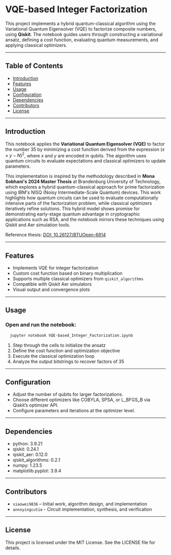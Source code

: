 # VQE-based Integer Factorization

This project implements a hybrid quantum-classical algorithm using the Variational Quantum Eigensolver (VQE) to factorize composite numbers, using **Qiskit**. The notebook guides users through constructing a variational ansatz, defining a cost function, evaluating quantum measurements, and applying classical optimizers.

---

## Table of Contents

- [Introduction](#introduction)
- [Features](#features)
- [Usage](#usage)
- [Configuration](#configuration)
- [Dependencies](#dependencies)
- [Contributors](#contributors)
- [License](#license)

---

## Introduction

This notebook applies the **Variational Quantum Eigensolver (VQE)** to factor the number 35 by minimizing a cost function derived from the expression $(x \times y - N)^2$, where $x$ and $y$ are encoded in qubits. The algorithm uses quantum circuits to evaluate expectations and classical optimizers to update parameters.

This implementation is inspired by the methodology described in **Mona Sobhani's 2024 Master Thesis** at Brandenburg University of Technology, which explores a hybrid quantum-classical approach for prime factorization using IBM's NISQ (Noisy Intermediate-Scale Quantum) devices. This work highlights how quantum circuits can be used to evaluate computationally intensive parts of the factorization problem, while classical optimizers iteratively refine solutions. This hybrid model shows promise for demonstrating early-stage quantum advantage in cryptographic applications such as RSA, and the notebook mirrors these techniques using Qiskit and Aer simulation tools.

Reference thesis: [DOI: 10.26127/BTUOpen-6814](https://opus4.kobv.de/opus4-btu/frontdoor/index/index/docId/6814)

---

## Features

- Implements VQE for integer factorization
- Custom cost function based on binary multiplication
- Supports multiple classical optimizers from `qiskit_algorithms`
- Compatible with Qiskit Aer simulators
- Visual output and convergence plots

---

## Usage

### Open and run the notebook:
  ```bash
    jupyter notebook VQE-based_Integer_Factorization.ipynb
  ```

1.	Step through the cells to initialize the ansatz
2.	Define the cost function and optimization objective
3.	Execute the classical optimization loop
4.	Analyze the output bitstrings to recover factors of 35

---

## Configuration

- Adjust the number of qubits for larger factorizations.
- Choose different optimizers like COBYLA, SPSA, or L_BFGS_B via Qiskit’s optimizer API.
- Configure parameters and iterations at the optimizer level.

---

## Dependencies

- python: 3.9.21
- qiskit: 0.24.1
- qiskit_aer: 0.12.0
- qiskit_algorithms: 0.2.1
- numpy: 1.23.5
- matplotlib.pyplot: 3.9.4

---

## Contributors

- `xiaowei9836` – Initial work, algorithm design, and implementation
- `annoyingcutie` - Circuit implementation, synthesis, and verification

---

## License

This project is licensed under the MIT License. See the LICENSE file for details.
